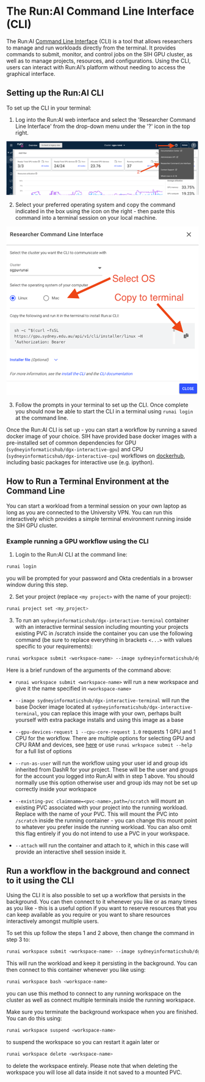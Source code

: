 # The Run:AI Command Line Interface (CLI)

The Run:AI [Command Line Interface](https://run-ai-docs.nvidia.com/self-hosted/2.22/reference/cli) (CLI) is a tool that allows researchers to manage and run workloads directly from the terminal. It provides commands to submit, monitor, and control jobs on the SIH GPU cluster, as well as to manage projects, resources, and configurations. Using the CLI, users can interact with Run:AI’s platform without needing to access the graphical interface.

## Setting up the Run:AI CLI

To set up the CLI in your terminal:

1. Log into the Run:AI web interface and select the 'Researcher Command Line Interface' from the drop-down menu under the '?' icon in the top right.

![](../fig/researcher_command_line_interface.png)

2. Select your preferred operating system and copy the command indicated in the box using the icon on the right - then paste this command into a terminal session on your local machine.

![](../fig/install_cli.png)

3. Follow the prompts in your terminal to set up the CLI. Once complete you should now be able to start the CLI in a terminal using `runai login` at the command line.

Once the Run:AI CLI is set up - you can start a workflow by running a saved docker image of your choice. SIH have provided base docker images with a pre-installed set of common dependencies for GPU (`sydneyinformaticshub/dgx-interactive-gpu`) and CPU (`sydneyinformaticshub/dgx-interactive-cpu`) workflows on [dockerhub](https://hub.docker.com/u/sydneyinformaticshub), including basic packages for interactive use (e.g. ipython).


## How to Run a Terminal Environment at the Command Line

You can start a workload from a terminal session on your own laptop as long as you are connected to the University VPN. You can run this interactively which provides a simple terminal environment running inside the SIH GPU cluster.

### Example running a GPU workflow using the CLI

1. Login to the Run:AI CLI at the command line:

```bash
runai login
```

you will be prompted for your password and Okta credentials in a browser window during this step.

2. Set your project (replace `<my project>` with the name of your project):

```bash
runai project set <my_project>
```

3. To run an `sydneyinformaticshub/dgx-interactive-terminal` container with an interactive terminal session including mounting your projects existing PVC in /scratch inside the container you can use the following command (be sure to replace everything in brackets `<...>` with values specific to your requirements):

```bash
runai workspace submit <workspace-name> --image sydneyinformaticshub/dgx-interactive-terminal --gpu-devices-request 1 --cpu-core-request 1.0 --run-as-user --existing-pvc claimname=<pvc-name>,path=/scratch --attach
```

Here is a brief rundown of the arguments of the command above:

- `runai workspace submit <workspace-name>` will run a new workspace and give it the name specified in `<workspace-name>`

- `--image sydneyinformaticshub/dgx-interactive-terminal` will run the base Docker image located at `sydneyinformaticshub/dgx-interactive-terminal`, you can replace this image with your own, perhaps built yourself with extra package installs and using this image as a base

- `--gpu-devices-request 1 --cpu-core-request 1.0` requests 1 GPU and 1 CPU for the workflow. There are multiple options for selecting GPU and CPU RAM and devices, see [here](https://run-ai-docs.nvidia.com/self-hosted/2.22/reference/cli/runai/runai_workspace_submit) or use `runai wrkspace submit --help` for a full list of options

- `--run-as-user` will run the workflow using your user id and group ids inherited from DashR for your project. These will be the user and groups for the account you logged into Run:AI with in step 1 above. You should normally use this option otherwise user and group ids may not be set up correctly inside your workspace

- `--existing-pvc claimname=<pvc-name>,path=/scratch` will mount an existing PVC associated with your project into the running workload. Replace <pvc-name> with the name of your PVC. This will mount the PVC into `/scratch` inside the running container - you can change this mount point to whatever you prefer inside the running workload. You can also omit this flag entirely if you do not intend to use a PVC in your workspace.

- `--attach` will run the container and attach to it, which in this case will provide an interactive shell session inside it.

## Run a workflow in the background and connect to it using the CLI

Using the CLI it is also possible to set up a workflow that persists in the background. You can then connect to it whenever you like or as many times as you like - this is a useful option if you want to reserve resources that you can keep available as you require or you want to share resources interactively amongst multiple users.

To set this up follow the steps 1 and 2 above, then change the command in step 3 to:

```bash
runai workspace submit <workspace-name> --image sydneyinformaticshub/dgx-interactive-terminal --gpu-devices-request 1 --cpu-core-request 1.0 --run-as-user --existing-pvc claimname=<pvc-name>,path=/scratch --command -- bash -c 'trap : TERM INT; sleep infinity & wait'
```

This will run the workload and keep it persisting in the background. You can then connect to this container whenever you like using:

```bash
runai workspace bash <workspace-name>
```

you can use this method to connect to any running workspace on the cluster as well as connect multiple terminals inside the running workspace.

Make sure you terminate the background workspace when you are finished. You can do this using:

```bash
runai workspace suspend <workspace-name>
```

to suspend the workspace so you can restart it again later or

```bash
runai workspace delete <workspace-name>
```

to delete the workspace entirely. Please note that when deleting the workspace you will lose all data inside it not saved to a mounted PVC.
